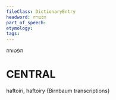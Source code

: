```yaml
---
fileClass: DictionaryEntry
headword: הפֿטורה
part_of_speech: 
etymology: 
tags: 
---
```

הפֿטורה

CENTRAL
========

haftoiri, haftoiry {Birnbaum transcriptions}